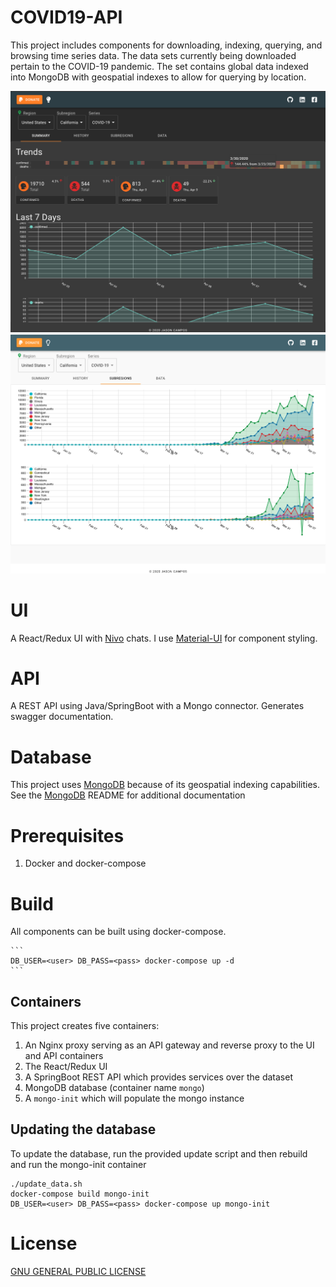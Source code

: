 # COVID19-API

This project includes components for downloading, indexing, querying, and browsing time series data.
The data sets currently being downloaded pertain to the COVID-19 pandemic. The set contains global data
indexed into MongoDB with geospatial indexes to allow for querying by location.

![Dark Theme](/screenshots/dark.png)
![Subregions](/screenshots/subregions.png)

# UI

A React/Redux UI with [Nivo](http://nivo.rocks) chats. I use [Material-UI](http://material-ui.com) for component styling.

# API

A REST API using Java/SpringBoot with a Mongo connector. Generates swagger documentation.

# Database

This project uses [MongoDB](http://mongodb.com) because of its geospatial indexing capabilities.
See the [MongoDB](init/mongo-init) README for additional documentation

# Prerequisites

 1. Docker and docker-compose

# Build

  All components can be built using docker-compose.

    ```
    DB_USER=<user> DB_PASS=<pass> docker-compose up -d
    ```

## Containers

This project creates five containers:

 1. An Nginx proxy serving as an API gateway and reverse proxy to the UI and API containers
 2. The React/Redux UI
 3. A SpringBoot REST API  which provides services over the dataset
 4. MongoDB database (container name `mongo`)
 5. A `mongo-init` which will populate the mongo instance

## Updating the database

To update the database, run the provided update script and then rebuild and run the mongo-init container

```
./update_data.sh
docker-compose build mongo-init
DB_USER=<user> DB_PASS=<pass> docker-compose up mongo-init
```

# License

[GNU GENERAL PUBLIC LICENSE](LICENSE)
